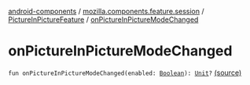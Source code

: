 [android-components](../../index.md) / [mozilla.components.feature.session](../index.md) / [PictureInPictureFeature](index.md) / [onPictureInPictureModeChanged](./on-picture-in-picture-mode-changed.md)

# onPictureInPictureModeChanged

`fun onPictureInPictureModeChanged(enabled: `[`Boolean`](https://kotlinlang.org/api/latest/jvm/stdlib/kotlin/-boolean/index.html)`): `[`Unit`](https://kotlinlang.org/api/latest/jvm/stdlib/kotlin/-unit/index.html)`?` [(source)](https://github.com/mozilla-mobile/android-components/blob/master/components/feature/session/src/main/java/mozilla/components/feature/session/PictureInPictureFeature.kt#L65)